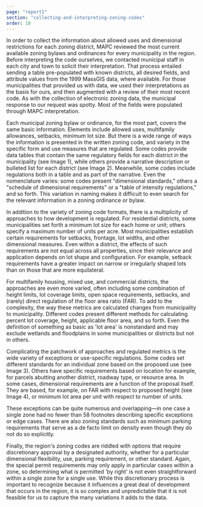 ```yaml
---
page: "report1"
section: "collecting-and-interpreting-zoning-codes"
order: 10
---
```

In order to collect the information about allowed uses and dimensional restrictions for each zoning district, MAPC reviewed the most current available zoning bylaws and ordinances for every municipality in the region. Before interpreting the code ourselves, we contacted municipal staff in each city and town to solicit their interpretation. That process entailed sending a table pre-populated with known districts, all desired fields, and attribute values from the 1999 MassGIS data, where available. For those municipalities that provided us with data, we used their interpretations as the basis for ours, and then augmented with a review of their most recent code. As with the collection of electronic zoning data, the municipal response to our request was spotty. Most of the fields were populated through MAPC interpretation.

Each municipal zoning bylaw or ordinance, for the most part, covers the same basic information. Elements include allowed uses, multifamily allowances, setbacks, minimum lot size. But there is a wide range of ways the information is presented in the written zoning code, and variety in the specific form and use measures that are regulated. Some codes provide data tables that contain the same regulatory fields for each district in the municipality (see Image 1), while others provide a narrative description or bulleted list for each district (see Image 2). Meanwhile, some codes include regulations both in a table and as part of the narrative. Even the nomenclature varies: some codes present "dimensional standards," others a "schedule of dimensional requirements" or a "table of intensity regulations," and so forth. This variation in naming makes it difficult to even search for the relevant information in a zoning ordinance or bylaw.

In addition to the variety of zoning code formats, there is a multiplicity of approaches to how development is regulated. For residential districts, some municipalities set forth a minimum lot size for each home or unit; others specify a maximum number of units per acre. Most municipalities establish certain requirements for setbacks, frontage, lot widths, and other dimensional measures. Even within a district, the effects of such requirements are not equal across all properties, since their relevance and application depends on lot shape and configuration. For example, setback requirements have a greater impact on narrow or irregularly shaped lots than on those that are more equilateral.

For multifamily housing, mixed use, and commercial districts, the approaches are even more varied, often including some combination of height limits, lot coverage limits, open space requirements, setbacks, and (rarely) direct regulation of the floor area ratio (FAR). To add to the complexity, the way these metrics are calculated changes from municipality to municipality. Different codes present different methods for calculating percent lot coverage, height, applicable floor area, and so forth. Even the definition of something as basic as 'lot area' is nonstandard and may exclude wetlands and floodplains in some municipalities or districts but not in others.

Complicating the patchwork of approaches and regulated metrics is the wide variety of exceptions or use-specific regulations. Some codes set different standards for an individual zone based on the proposed use (see Image 3). Others have specific requirements based on location for example, for parcels abutting another district, roadway type, or resource area. In some cases, dimensional requirements are a function of the proposal itself. They are based, for example, on FAR with respect to proposed height (see Image 4), or minimum lot area per unit with respect to number of units.

These exceptions can be quite numerous and overlapping—in one case a single zone had no fewer than 58 footnotes describing specific exceptions or edge cases. There are also zoning standards such as minimum parking requirements that serve as a de facto limit on density even though they do not do so explicitly.

Finally, the region's zoning codes are riddled with options that require discretionary approval by a designated authority, whether for a particular dimensional flexibility, use, parking requirement, or other standard. Again, the special permit requirements may only apply in particular cases within a zone, so determining what is permitted 'by right' is not even straightforward within a single zone for a single use. While this discretionary process is important to recognize because it influences a great deal of development that occurs in the region, it is so complex and unpredictable that it is not feasible for us to capture the many variations it adds to the data.